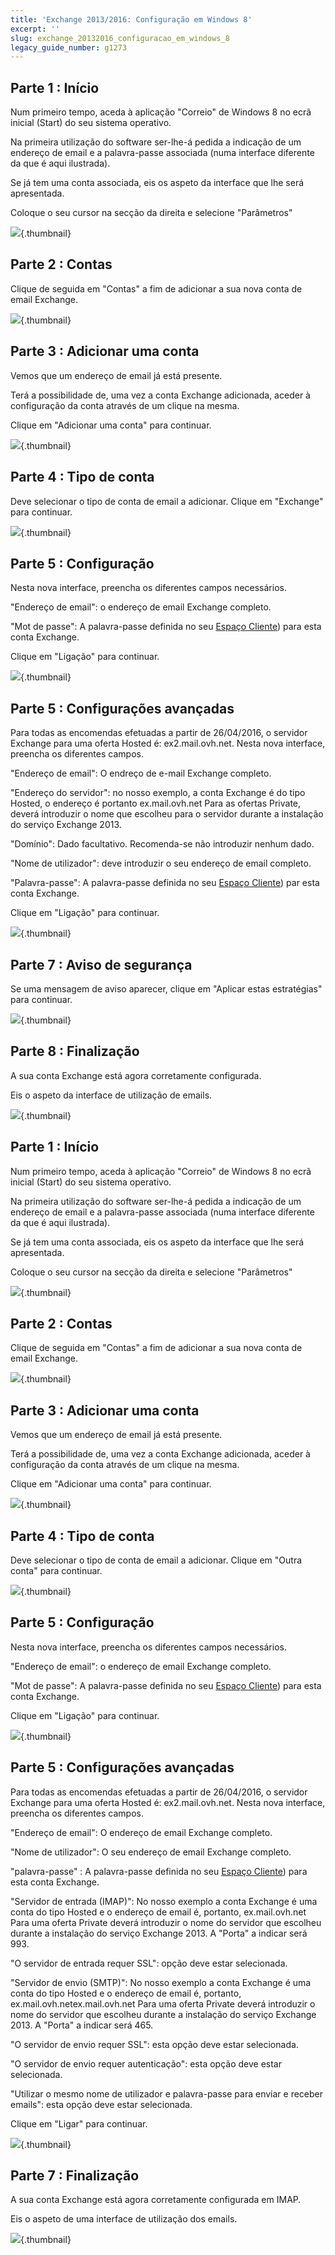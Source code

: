 ```yaml
---
title: 'Exchange 2013/2016: Configuração em Windows 8'
excerpt: ''
slug: exchange_20132016_configuracao_em_windows_8
legacy_guide_number: g1273
---
```



## Parte 1 : Início
Num primeiro tempo, aceda à aplicação "Correio" de Windows 8 no ecrã inicial (Start) do seu sistema operativo.

Na primeira utilização do software ser-lhe-á pedida a indicação de um endereço de email e a palavra-passe associada (numa interface diferente da que é aqui ilustrada).

Se já tem uma conta associada, eis os aspeto da interface que lhe será apresentada.

Coloque o seu cursor na secção da direita e selecione "Parâmetros"

![](images/img_1107.jpg){.thumbnail}


## Parte 2 : Contas
Clique de seguida em "Contas" a fim de adicionar a sua nova conta de email Exchange.

![](images/img_1108.jpg){.thumbnail}


## Parte 3 : Adicionar uma conta
Vemos que um endereço de email já está presente.

Terá a possibilidade de, uma vez a conta Exchange adicionada, aceder à configuração da conta através de um clique na mesma.

Clique em "Adicionar uma conta" para continuar.

![](images/img_1109.jpg){.thumbnail}


## Parte 4 : Tipo de conta
Deve selecionar o tipo de conta de email a adicionar.
Clique em "Exchange" para continuar.

![](images/img_1110.jpg){.thumbnail}


## Parte 5 : Configuração
Nesta nova interface, preencha os diferentes campos necessários.

"Endereço de email": o endereço de email Exchange completo.

"Mot de passe": A palavra-passe definida no seu [Espaço Cliente](https://www.ovh.com/auth/?action=gotomanager&from=https://www.ovh.pt/&ovhSubsidiary=pt)) para esta conta Exchange.

Clique em "Ligação" para continuar.

![](images/img_1111.jpg){.thumbnail}


## Parte 5 : Configurações avançadas
Para todas as encomendas efetuadas a partir de 26/04/2016, o servidor Exchange para uma oferta Hosted é: ex2.mail.ovh.net.
Nesta nova interface, preencha os diferentes campos.

"Endereço de email": O endreço de e-mail Exchange completo.

"Endereço do servidor": no nosso exemplo, a conta Exchange é do tipo Hosted, o endereço é portanto ex.mail.ovh.net
Para as ofertas Private, deverá introduzir o nome que escolheu para o servidor durante a instalação do serviço Exchange 2013.

"Domínio": Dado facultativo. Recomenda-se não introduzir nenhum dado.

"Nome de utilizador": deve introduzir o seu endereço de email completo.

"Palavra-passe": A palavra-passe definida no seu [Espaço Cliente](https://www.ovh.com/auth/?action=gotomanager&from=https://www.ovh.pt/&ovhSubsidiary=pt)) par esta conta Exchange.

Clique em "Ligação" para continuar.

![](images/img_1112.jpg){.thumbnail}


## Parte 7 : Aviso de segurança
Se uma mensagem de aviso aparecer, clique em "Aplicar estas estratégias" para continuar.

![](images/img_1113.jpg){.thumbnail}


## Parte 8 : Finalização
A sua conta Exchange está agora corretamente configurada.

Eis o aspeto da interface de utilização de emails.

![](images/img_1114.jpg){.thumbnail}


## Parte 1 : Início
Num primeiro tempo, aceda à aplicação "Correio" de Windows 8 no ecrã inicial (Start) do seu sistema operativo.

Na primeira utilização do software ser-lhe-á pedida a indicação de um endereço de email e a palavra-passe associada (numa interface diferente da que é aqui ilustrada).

Se já tem uma conta associada, eis os aspeto da interface que lhe será apresentada.

Coloque o seu cursor na secção da direita e selecione "Parâmetros"

![](images/img_1115.jpg){.thumbnail}


## Parte 2 : Contas
Clique de seguida em "Contas" a fim de adicionar a sua nova conta de email Exchange.

![](images/img_1116.jpg){.thumbnail}


## Parte 3 : Adicionar uma conta
Vemos que um endereço de email já está presente.

Terá a possibilidade de, uma vez a conta Exchange adicionada, aceder à configuração da conta através de um clique na mesma.

Clique em "Adicionar uma conta" para continuar.

![](images/img_1117.jpg){.thumbnail}


## Parte 4 : Tipo de conta
Deve selecionar o tipo de conta de email a adicionar.
Clique em "Outra conta" para continuar.

![](images/img_1118.jpg){.thumbnail}


## Parte 5 : Configuração
Nesta nova interface, preencha os diferentes campos necessários.

"Endereço de email": o endereço de email Exchange completo.

"Mot de passe": A palavra-passe definida no seu [Espaço Cliente](https://www.ovh.com/auth/?action=gotomanager&from=https://www.ovh.pt/&ovhSubsidiary=pt)) para esta conta Exchange.

Clique em "Ligação" para continuar.

![](images/img_1119.jpg){.thumbnail}


## Parte 5 : Configurações avançadas
Para todas as encomendas efetuadas a partir de 26/04/2016, o servidor Exchange para uma oferta Hosted é: ex2.mail.ovh.net.
Nesta nova interface, preencha os diferentes campos.

"Endereço de email": O endereço de email Exchange completo.

"Nome de utilizador": O seu endereço de email Exchange completo.

"palavra-passe" : A palavra-passe definida no seu [Espaço Cliente](https://www.ovh.com/auth/?action=gotomanager&from=https://www.ovh.pt/&ovhSubsidiary=pt)) para esta conta Exchange.

"Servidor de entrada (IMAP)": No nosso exemplo a conta Exchange é uma conta do tipo Hosted e o endereço de email é, portanto, ex.mail.ovh.net
Para uma oferta Private deverá introduzir o nome do servidor que escolheu durante a instalação do serviço Exchange 2013.
A "Porta" a indicar será 993.

"O servidor de entrada requer SSL": opção deve estar selecionada.

"Servidor de envio (SMTP)": No nosso exemplo a conta Exchange é uma conta do tipo Hosted e o endereço de email é, portanto, ex.mail.ovh.netex.mail.ovh.net
Para uma oferta Private deverá introduzir o nome do servidor que escolheu durante a instalação do serviço Exchange 2013.
A "Porta" a indicar será 465.

"O servidor de envio requer SSL": esta opção deve estar selecionada.

"O servidor de envio requer autenticação": esta opção deve estar selecionada.

"Utilizar o mesmo nome de utilizador e palavra-passe para enviar e receber emails": esta opção deve estar selecionada.

Clique em "Ligar" para continuar.

![](images/img_1120.jpg){.thumbnail}


## Parte 7 : Finalização
A sua conta Exchange está agora corretamente configurada em IMAP.

Eis o aspeto de uma interface de utilização dos emails.

![](images/img_1121.jpg){.thumbnail}

